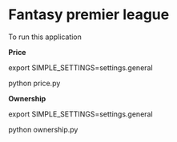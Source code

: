 # Fantasy premier league

To run this application

**Price**

export SIMPLE_SETTINGS=settings.general

python price.py


**Ownership**

export SIMPLE_SETTINGS=settings.general

python ownership.py


